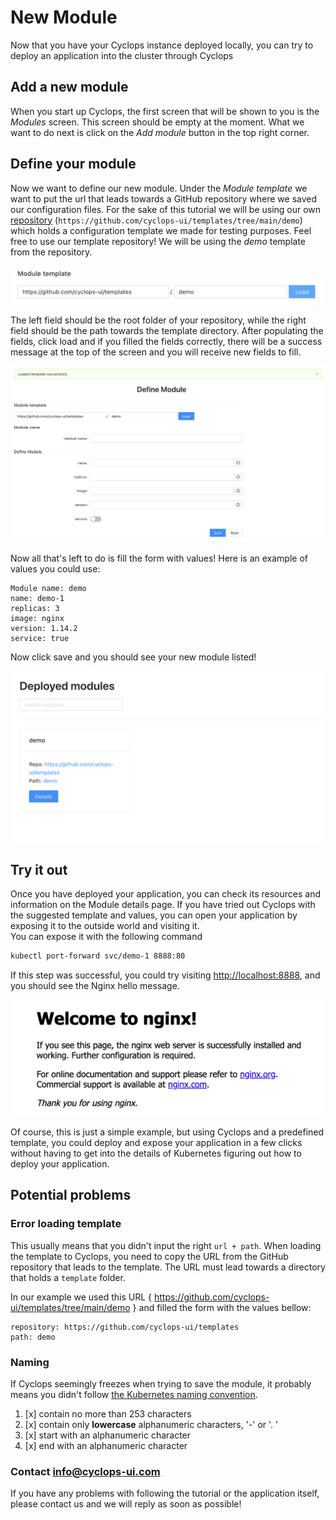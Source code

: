 # New Module
Now that you have your Cyclops instance deployed locally, you can try to deploy an application into the cluster through
Cyclops

## Add a new module
When you start up Cyclops, the first screen that will be shown to you is the _Modules_ screen. This screen should be
empty at the moment. What we want to do next is click on the _Add module_ button in the top right corner.

## Define your module
Now we want to define our new module. Under the _Module template_ we want to put the url that leads towards a GitHub
repository where we saved our configuration files. For the sake of this tutorial we will be using our own 
[repository](https://github.com/cyclops-ui/templates) (`https://github.com/cyclops-ui/templates/tree/main/demo`) which holds a configuration template we made for testing purposes.
Feel free to use our template repository! We will be using the _demo_ template from the repository.

![Filled Module Template](../../../static/img/demo/module_template.png?raw=true "Filled Module Template")

The left field should be the root folder of your repository, while the right field should be the path towards the
template directory. After populating the fields, click load and if you filled the fields correctly, there will be a success 
message at the top of the screen and you will receive new fields to fill.

![Successfully loaded template](../../../static/img/demo/template_load_success.png?raw=true "Successfully loaded template")

Now all that's left to do is fill the form with values!
Here is an example of values you could use:

    Module name: demo
    name: demo-1
    replicas: 3
    image: nginx
    version: 1.14.2
    service: true

Now click save and you should see your new module listed!

![Listed Module](../../../static/img/demo/module_listed.png?raw=true "Listed Module")

## Try it out

Once you have deployed your application, you can check its resources and information on the Module details page. If you
have tried out Cyclops with the suggested template and values, you can open your application by exposing it to the 
outside world and visiting it.  
You can expose it with the following command

```bash
kubectl port-forward svc/demo-1 8888:80
```

If this step was successful, you could try visiting [http://localhost:8888](http://localhost:8888), and you should see the Nginx hello message.

![Welcome to Nginx](../../../static/img/demo/nginx_hello.png?raw=true "Listed Module")

Of course, this is just a simple example, but using Cyclops and a predefined template, you could deploy and expose your
application in a few clicks without having to get into the details of Kubernetes figuring out how to deploy your
application.

## Potential problems
### Error loading template
This usually means that you didn't input the right `url + path`. When loading the template to Cyclops, you need to copy
the URL from the GitHub repository that leads to the template. The URL must lead towards a directory that holds a 
`template` folder.

In our example we used this URL { https://github.com/cyclops-ui/templates/tree/main/demo } and filled
the form with the values bellow:
    
    repository: https://github.com/cyclops-ui/templates
    path: demo    

### Naming
If Cyclops seemingly freezes when trying to save the module, it probably means you didn't follow [the Kubernetes naming
convention](https://kubernetes.io/docs/concepts/overview/working-with-objects/names/).

1. [x] contain no more than 253 characters
2. [x] contain only **lowercase** alphanumeric characters, '-' or '. '
3. [x] start with an alphanumeric character
4. [x] end with an alphanumeric character

### Contact info@cyclops-ui.com
If you have any problems with following the tutorial or the application itself, please contact us and we will reply as
soon as possible!
